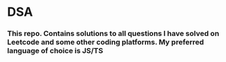 # DSA
  
### This repo. Contains solutions to all questions I have solved on Leetcode and some other coding platforms. My preferred language of choice is JS/TS